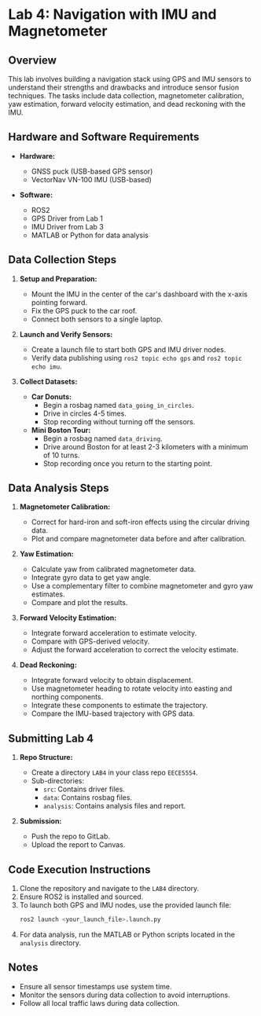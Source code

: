 # Lab 4: Navigation with IMU and Magnetometer

## Overview
This lab involves building a navigation stack using GPS and IMU sensors to understand their strengths and drawbacks and introduce sensor fusion techniques. The tasks include data collection, magnetometer calibration, yaw estimation, forward velocity estimation, and dead reckoning with the IMU.

## Hardware and Software Requirements
- **Hardware:**
  - GNSS puck (USB-based GPS sensor)
  - VectorNav VN-100 IMU (USB-based)

- **Software:**
  - ROS2
  - GPS Driver from Lab 1
  - IMU Driver from Lab 3
  - MATLAB or Python for data analysis

## Data Collection Steps
1. **Setup and Preparation:**
   - Mount the IMU in the center of the car's dashboard with the x-axis pointing forward.
   - Fix the GPS puck to the car roof.
   - Connect both sensors to a single laptop.

2. **Launch and Verify Sensors:**
   - Create a launch file to start both GPS and IMU driver nodes.
   - Verify data publishing using `ros2 topic echo gps` and `ros2 topic echo imu`.

3. **Collect Datasets:**
   - **Car Donuts:**
     - Begin a rosbag named `data_going_in_circles`.
     - Drive in circles 4-5 times.
     - Stop recording without turning off the sensors.
   - **Mini Boston Tour:**
     - Begin a rosbag named `data_driving`.
     - Drive around Boston for at least 2-3 kilometers with a minimum of 10 turns.
     - Stop recording once you return to the starting point.

## Data Analysis Steps
1. **Magnetometer Calibration:**
   - Correct for hard-iron and soft-iron effects using the circular driving data.
   - Plot and compare magnetometer data before and after calibration.

2. **Yaw Estimation:**
   - Calculate yaw from calibrated magnetometer data.
   - Integrate gyro data to get yaw angle.
   - Use a complementary filter to combine magnetometer and gyro yaw estimates.
   - Compare and plot the results.

3. **Forward Velocity Estimation:**
   - Integrate forward acceleration to estimate velocity.
   - Compare with GPS-derived velocity.
   - Adjust the forward acceleration to correct the velocity estimate.

4. **Dead Reckoning:**
   - Integrate forward velocity to obtain displacement.
   - Use magnetometer heading to rotate velocity into easting and northing components.
   - Integrate these components to estimate the trajectory.
   - Compare the IMU-based trajectory with GPS data.

## Submitting Lab 4
1. **Repo Structure:**
   - Create a directory `LAB4` in your class repo `EECE5554`.
   - Sub-directories:
     - `src`: Contains driver files.
     - `data`: Contains rosbag files.
     - `analysis`: Contains analysis files and report.

2. **Submission:**
   - Push the repo to GitLab.
   - Upload the report to Canvas.

## Code Execution Instructions
1. Clone the repository and navigate to the `LAB4` directory.
2. Ensure ROS2 is installed and sourced.
3. To launch both GPS and IMU nodes, use the provided launch file:
   ```bash
   ros2 launch <your_launch_file>.launch.py
   ```
4. For data analysis, run the MATLAB or Python scripts located in the `analysis` directory.

## Notes
- Ensure all sensor timestamps use system time.
- Monitor the sensors during data collection to avoid interruptions.
- Follow all local traffic laws during data collection.
